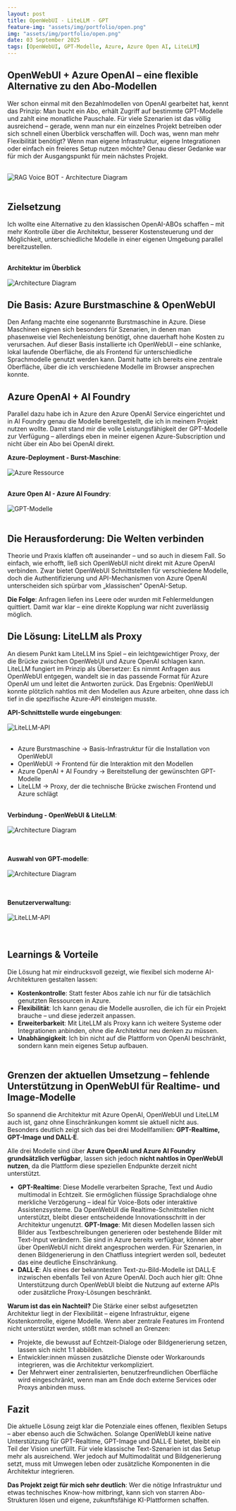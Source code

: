 ```yaml
---
layout: post
title: OpenWebUI - LiteLLM - GPT
feature-img: "assets/img/portfolio/open.png"
img: "assets/img/portfolio/open.png"
date: 03 September 2025
tags: [OpenWebUI, GPT-Modelle, Azure, Azure Open AI, LiteLLM]
---
```


## OpenWebUI + Azure OpenAI – eine flexible Alternative zu den Abo-Modellen

Wer schon einmal mit den Bezahlmodellen von OpenAI gearbeitet hat, kennt das Prinzip: Man bucht ein Abo, erhält Zugriff auf bestimmte GPT-Modelle und zahlt eine monatliche Pauschale. Für viele Szenarien ist das völlig ausreichend – gerade, wenn man nur ein einzelnes Projekt betreiben oder sich schnell einen Überblick verschaffen will.
Doch was, wenn man mehr Flexibilität benötigt? Wenn man eigene Infrastruktur, eigene Integrationen oder einfach ein freieres Setup nutzen möchte? Genau dieser Gedanke war für mich der Ausgangspunkt für mein nächstes Projekt.<br><br>

<img src="/assets/img/portfolio/openwebuifrontend.jpg" alt="RAG Voice BOT - Architecture Diagram" /><br><br>

## Zielsetzung
Ich wollte eine Alternative zu den klassischen OpenAI-ABOs schaffen – mit mehr Kontrolle über die Architektur, besserer Kostensteuerung und der Möglichkeit, unterschiedliche Modelle in einer eigenen Umgebung parallel bereitzustellen.<br><br>

**Architektur im Überblick**<br><br>
<img src="/assets/img/portfolio/oepnwebuidia.png" alt="Architecture Diagram" />

## Die Basis: Azure Burstmaschine & OpenWebUI
Den Anfang machte eine sogenannte Burstmaschine in Azure. Diese Maschinen eignen sich besonders für Szenarien, in denen man phasenweise viel Rechenleistung benötigt, ohne dauerhaft hohe Kosten zu verursachen. Auf dieser Basis installierte ich OpenWebUI – eine schlanke, lokal laufende Oberfläche, die als Frontend für unterschiedliche Sprachmodelle genutzt werden kann. Damit hatte ich bereits eine zentrale Oberfläche, über die ich verschiedene Modelle im Browser ansprechen konnte.<br>

## Azure OpenAI + AI Foundry
Parallel dazu habe ich in Azure den Azure OpenAI Service eingerichtet und in AI Foundry genau die Modelle bereitgestellt, die ich in meinem Projekt nutzen wollte. Damit stand mir die volle Leistungsfähigkeit der GPT-Modelle zur Verfügung – allerdings eben in meiner eigenen Azure-Subscription und nicht über ein Abo bei OpenAI direkt.<br>

**Azure-Deployment - Burst-Maschine**:<br><br>
<img src="/assets/img/portfolio/azureowngptjpg.jpg" alt="Azure Ressource" /><br><br>

**Azure Open AI - Azure AI Foundry**:<br><br>
<img src="/assets/img/portfolio/foundry.jpg" alt="GPT-Modelle" /><br><br>

## Die Herausforderung: Die Welten verbinden
Theorie und Praxis klaffen oft auseinander – und so auch in diesem Fall.
So einfach, wie erhofft, ließ sich OpenWebUI nicht direkt mit Azure OpenAI verbinden. Zwar bietet OpenWebUI Schnittstellen für verschiedene Modelle, doch die Authentifizierung und API-Mechanismen von Azure OpenAI unterscheiden sich spürbar vom „klassischen“ OpenAI-Setup.

**Die Folge**: Anfragen liefen ins Leere oder wurden mit Fehlermeldungen quittiert. Damit war klar – eine direkte Kopplung war nicht zuverlässig möglich.<br>

## Die Lösung: LiteLLM als Proxy
An diesem Punkt kam LiteLLM ins Spiel – ein leichtgewichtiger Proxy, der die Brücke zwischen OpenWebUI und Azure OpenAI schlagen kann. LiteLLM fungiert im Prinzip als Übersetzer: Es nimmt Anfragen aus OpenWebUI entgegen, wandelt sie in das passende Format für Azure OpenAI um und leitet die Antworten zurück.
Das Ergebnis: OpenWebUI konnte plötzlich nahtlos mit den Modellen aus Azure arbeiten, ohne dass ich tief in die spezifische Azure-API einsteigen musste.<br>

**API-Schnittstelle wurde eingebungen**:<br><br>
<img src="/assets/img/portfolio/Litellmapi.jpg" alt="LiteLLM-API" /><br><br>

- Azure Burstmaschine → Basis-Infrastruktur für die Installation von OpenWebUI
- OpenWebUI → Frontend für die Interaktion mit den Modellen
- Azure OpenAI + AI Foundry → Bereitstellung der gewünschten GPT-Modelle
- LiteLLM → Proxy, der die technische Brücke zwischen Frontend und Azure schlägt<br><br>

**Verbindung - OpenWebUI & LiteLLM**:<br><br>
<img src="/assets/img/portfolio/openwebuicon.jpg" alt="Architecture Diagram" /><br><br><br>

**Auswahl von GPT-modelle**:<br><br>
<img src="/assets/img/portfolio/openwebuimodel.jpg" alt="Architecture Diagram" /><br><br><br>

**Benutzerverwaltung:**<br><br>
<img src="/assets/img/portfolio/useradmin.jpg" alt="LiteLLM-API" /><br><br><br>

## Learnings & Vorteile
Die Lösung hat mir eindrucksvoll gezeigt, wie flexibel sich moderne AI-Architekturen gestalten lassen:

- **Kostenkontrolle**: Statt fester Abos zahle ich nur für die tatsächlich genutzten Ressourcen in Azure.
- **Flexibilität**: Ich kann genau die Modelle ausrollen, die ich für ein Projekt brauche – und diese jederzeit anpassen.
- **Erweiterbarkeit**: Mit LiteLLM als Proxy kann ich weitere Systeme oder Integrationen anbinden, ohne die Architektur neu denken zu müssen.
- **Unabhängigkeit**: Ich bin nicht auf die Plattform von OpenAI beschränkt, sondern kann mein eigenes Setup aufbauen.<br><br>

## Grenzen der aktuellen Umsetzung – fehlende Unterstützung in OpenWebUI für Realtime- und Image-Modelle

So spannend die Architektur mit Azure OpenAI, OpenWebUI und LiteLLM auch ist, ganz ohne Einschränkungen kommt sie aktuell nicht aus. Besonders deutlich zeigt sich das bei drei Modellfamilien: **GPT-Realtime, GPT-Image und DALL·E**.

Alle drei Modelle sind über **Azure OpenAI und Azure AI Foundry grundsätzlich verfügbar**, lassen sich jedoch **nicht nahtlos in OpenWebUI nutzen**, da die Plattform diese speziellen Endpunkte derzeit nicht unterstützt.

- **GPT-Realtime**: Diese Modelle verarbeiten Sprache, Text und Audio multimodal in Echtzeit. Sie ermöglichen flüssige Sprachdialoge ohne merkliche Verzögerung – ideal für Voice-Bots oder interaktive Assistenzsysteme. Da OpenWebUI die Realtime-Schnittstellen nicht unterstützt, bleibt dieser entscheidende Innovationsschritt in der Architektur ungenutzt.
 **GPT-Image**: Mit diesen Modellen lassen sich Bilder aus Textbeschreibungen generieren oder bestehende Bilder mit Text-Input verändern. Sie sind in Azure bereits verfügbar, können aber über OpenWebUI nicht direkt angesprochen werden. Für Szenarien, in denen Bildgenerierung in den Chatfluss integriert werden soll, bedeutet das eine deutliche Einschränkung.
- **DALL·E**: Als eines der bekanntesten Text-zu-Bild-Modelle ist DALL·E inzwischen ebenfalls Teil von Azure OpenAI. Doch auch hier gilt: Ohne Unterstützung durch OpenWebUI bleibt die Nutzung auf externe APIs oder zusätzliche Proxy-Lösungen beschränkt.<br>

**Warum ist das ein Nachteil?**
Die Stärke einer selbst aufgesetzten Architektur liegt in der Flexibilität – eigene Infrastruktur, eigene Kostenkontrolle, eigene Modelle. Wenn aber zentrale Features im Frontend nicht unterstützt werden, stößt man schnell an Grenzen:

- Projekte, die bewusst auf Echtzeit-Dialoge oder Bildgenerierung setzen, lassen sich nicht 1:1 abbilden.
- Entwickler:innen müssen zusätzliche Dienste oder Workarounds integrieren, was die Architektur verkompliziert.
- Der Mehrwert einer zentralisierten, benutzerfreundlichen Oberfläche wird eingeschränkt, wenn man am Ende doch externe Services oder Proxys anbinden muss.

## Fazit
Die aktuelle Lösung zeigt klar die Potenziale eines offenen, flexiblen Setups – aber ebenso auch die Schwächen. Solange OpenWebUI keine native Unterstützung für GPT-Realtime, GPT-Image und DALL·E bietet, bleibt ein Teil der Vision unerfüllt. Für viele klassische Text-Szenarien ist das Setup mehr als ausreichend. Wer jedoch auf Multimodalität und Bildgenerierung setzt, muss mit Umwegen leben oder zusätzliche Komponenten in die Architektur integrieren.

**Das Projekt zeigt für mich sehr deutlich**: Wer die nötige Infrastruktur und etwas technisches Know-how mitbringt, kann sich von starren Abo-Strukturen lösen und eigene, zukunftsfähige KI-Plattformen schaffen.<br><br>
